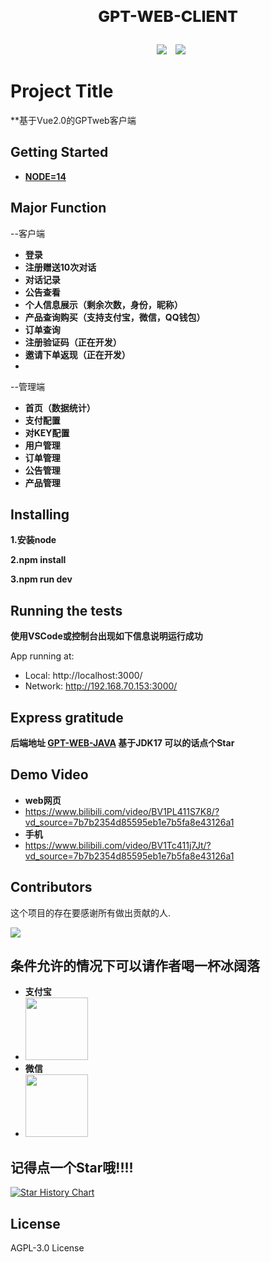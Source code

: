 <div align="center">
    <p style="font-size:25px;font-weight: 800;">GPT-WEB-CLIENT</p>
</div>
<div align="center" style="text-align:center;margin-top:30px;margin-bottom:20px">
   <a style="padding-left:10px"><img src="https://img.shields.io/github/stars/a616567126/GPT-WEB-CLIENT"/></a>
   <a style="padding-left:10px"><img src="https://img.shields.io/github/forks/a616567126/GPT-WEB-CLIENT?color=red&logo=red"/></a>
</div>

# **Project Title**
 
**基于Vue2.0的GPTweb客户端
 
## Getting Started  

* [**NODE=14**](golang_install_guide)
  
## Major Function
--客户端  

* **登录**
* **注册赠送10次对话**
* **对话记录**
* **公告查看**
* **个人信息展示（剩余次数，身份，昵称）**
* **产品查询购买（支持支付宝，微信，QQ钱包）**
* **订单查询**
* **注册验证码（正在开发）**
* **邀请下单返现（正在开发）**  
* 
--管理端  

* **首页（数据统计）**
* **支付配置**
* **对KEY配置**
* **用户管理**
* **订单管理**
* **公告管理**
* **产品管理**


 
## Installing
 
**1.安装node**  

**2.npm install**  

**3.npm run dev**  

       
## Running the tests
 
**使用VSCode或控制台出现如下信息说明运行成功**  

App running at:
  - Local:   http://localhost:3000/ 
  - Network: http://192.168.70.153:3000/
 
## Express gratitude
 
 **后端地址 [GPT-WEB-JAVA](https://github.com/a616567126/GPT-WEB-JAVA) 基于JDK17 可以的话点个Star**  
 
 
 
 ## Demo Video 
 * **web网页**
 * https://www.bilibili.com/video/BV1PL411S7K8/?vd_source=7b7b2354d85595eb1e7b5fa8e43126a1
 * **手机**
 * https://www.bilibili.com/video/BV1Tc411j7Jt/?vd_source=7b7b2354d85595eb1e7b5fa8e43126a1


 
 ## Contributors

这个项目的存在要感谢所有做出贡献的人.

<a href="https://github.com/a616567126/GPT-WEB-CLIENT/graphs/contributors">
<img src="https://contrib.rocks/image?repo=a616567126/GPT-WEB-CLIENT" />
</a>
 
 
## 条件允许的情况下可以请作者喝一杯冰阔落
 * **支付宝**  
 * <img src="https://user-images.githubusercontent.com/43660702/228105535-144d09cd-6326-4c22-b9b9-8c69c299caac.png" width="100px" height="100px">
 * **微信**
 * <img src="https://user-images.githubusercontent.com/43660702/228105188-09c49078-9156-40bc-8327-f2b05c5bc5fa.png" width="100px" height="100px"> 
 
 
## 记得点一个Star哦!!!!


[![Star History Chart](https://api.star-history.com/svg?repos=a616567126/GPT-WEB-CLIENT&type=Timeline)](https://star-history.com/#a616567126/GPT-WEB-CLIENT&Timeline)

## License

AGPL-3.0 License
